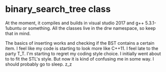 # binary_search_tree class

At the moment, it compiles and builds in visual studio 2017 and g++ 5.3.1-1ubuntu or something.
All the classes live in the drw namespace, so keep that in mind.

The basics of inserting works and checking if the BST contains a certain item.
I feel like my code is starting to look more like C++11. I feel late to the party T_T.
I'm starting to regret my coding style choice. I initially went about to to fit the STL's style.
But now it is kind of confusing me in some way. I should probably go to sleep.
z_z